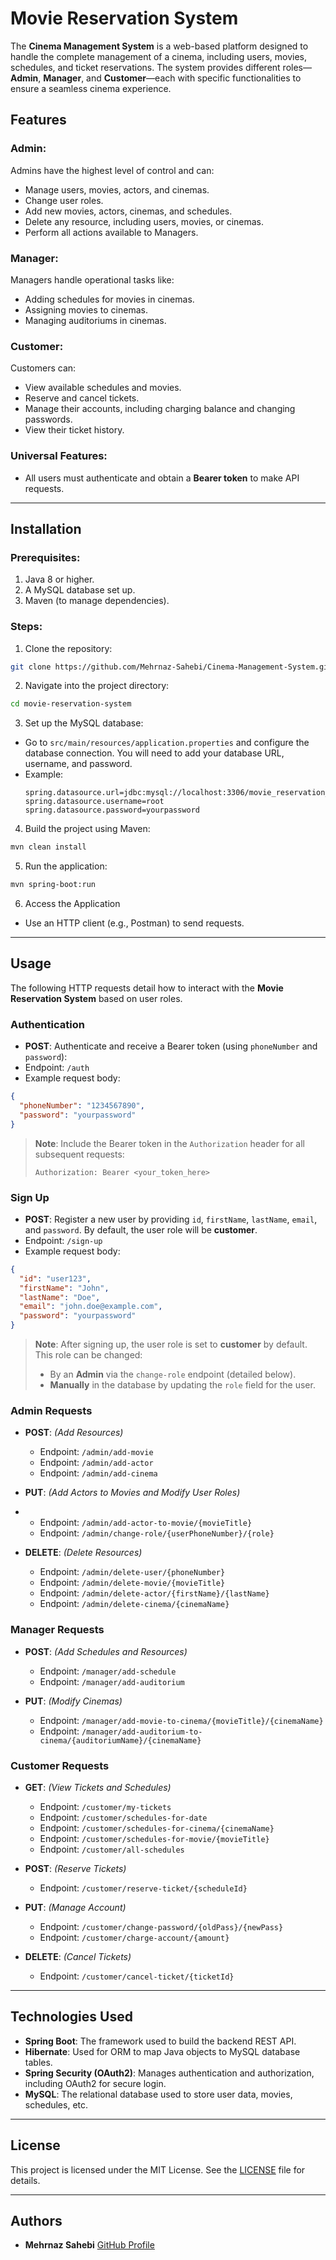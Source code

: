 # Movie Reservation System

The **Cinema Management System** is a web-based platform designed to handle the complete management of a cinema, including users, movies, schedules, and ticket reservations. The system provides different roles—**Admin**, **Manager**, and **Customer**—each with specific functionalities to ensure a seamless cinema experience.

## Features

### Admin:
Admins have the highest level of control and can:
- Manage users, movies, actors, and cinemas.
- Change user roles.
- Add new movies, actors, cinemas, and schedules.
- Delete any resource, including users, movies, or cinemas.
- Perform all actions available to Managers.

### Manager:
Managers handle operational tasks like:
- Adding schedules for movies in cinemas.
- Assigning movies to cinemas.
- Managing auditoriums in cinemas.

### Customer:
Customers can:
- View available schedules and movies.
- Reserve and cancel tickets.
- Manage their accounts, including charging balance and changing passwords.
- View their ticket history.

### Universal Features:
- All users must authenticate and obtain a **Bearer token** to make API requests.

---

## Installation

### Prerequisites:
1. Java 8 or higher.
2. A MySQL database set up.
3. Maven (to manage dependencies).

### Steps:
1. Clone the repository:
```bash
git clone https://github.com/Mehrnaz-Sahebi/Cinema-Management-System.git
```

2. Navigate into the project directory:
```bash
cd movie-reservation-system
```

3. Set up the MySQL database:
- Go to `src/main/resources/application.properties` and configure the database connection. You will need to add your database URL, username, and password.
- Example:
  ```
  spring.datasource.url=jdbc:mysql://localhost:3306/movie_reservation_system
  spring.datasource.username=root
  spring.datasource.password=yourpassword
  ```

4. Build the project using Maven:
```bash
mvn clean install
```

5. Run the application:
```bash
mvn spring-boot:run
```

6. Access the Application
- Use an HTTP client (e.g., Postman) to send requests.

---
## Usage

The following HTTP requests detail how to interact with the **Movie Reservation System** based on user roles.
### Authentication
- **POST**: Authenticate and receive a Bearer token (using `phoneNumber` and `password`):
- Endpoint: `/auth`
- Example request body:
 ```json
 {
   "phoneNumber": "1234567890",
   "password": "yourpassword"
 }
 ```
> **Note**: Include the Bearer token in the `Authorization` header for all subsequent requests:
> ```
> Authorization: Bearer <your_token_here>
> ```

### Sign Up
- **POST**: Register a new user by providing `id`, `firstName`, `lastName`, `email`, and `password`. By default, the user role will be **customer**.
- Endpoint: `/sign-up`
- Example request body:
 ```json
 {
   "id": "user123",
   "firstName": "John",
   "lastName": "Doe",
   "email": "john.doe@example.com",
   "password": "yourpassword"
 }
 ```

> **Note**: After signing up, the user role is set to **customer** by default. This role can be changed:
> - By an **Admin** via the `change-role` endpoint (detailed below).
> - **Manually** in the database by updating the `role` field for the user.

### Admin Requests

- **POST**: *(Add Resources)*   
  - Endpoint: `/admin/add-movie`  
  - Endpoint: `/admin/add-actor`  
  - Endpoint: `/admin/add-cinema`  

- **PUT**: *(Add Actors to Movies and Modify User Roles)*
- - Endpoint: `/admin/add-actor-to-movie/{movieTitle}` 
  - Endpoint: `/admin/change-role/{userPhoneNumber}/{role}`  

- **DELETE**: *(Delete Resources)*  
  - Endpoint: `/admin/delete-user/{phoneNumber}`  
  - Endpoint: `/admin/delete-movie/{movieTitle}`  
  - Endpoint: `/admin/delete-actor/{firstName}/{lastName}`  
  - Endpoint: `/admin/delete-cinema/{cinemaName}`  

### Manager Requests

- **POST**: *(Add Schedules and Resources)*  
  - Endpoint: `/manager/add-schedule`  
  - Endpoint: `/manager/add-auditorium`
  
- **PUT**: *(Modify Cinemas)*
  - Endpoint: `/manager/add-movie-to-cinema/{movieTitle}/{cinemaName}`  
  - Endpoint: `/manager/add-auditorium-to-cinema/{auditoriumName}/{cinemaName}`  

### Customer Requests

- **GET**: *(View Tickets and Schedules)*  
  - Endpoint: `/customer/my-tickets`  
  - Endpoint: `/customer/schedules-for-date`  
  - Endpoint: `/customer/schedules-for-cinema/{cinemaName}`  
  - Endpoint: `/customer/schedules-for-movie/{movieTitle}`  
  - Endpoint: `/customer/all-schedules`  

- **POST**: *(Reserve Tickets)*  
  - Endpoint: `/customer/reserve-ticket/{scheduleId}`  

- **PUT**: *(Manage Account)*  
  - Endpoint: `/customer/change-password/{oldPass}/{newPass}`  
  - Endpoint: `/customer/charge-account/{amount}`  

- **DELETE**: *(Cancel Tickets)*  
  - Endpoint: `/customer/cancel-ticket/{ticketId}`

---

 ## Technologies Used

- **Spring Boot**: The framework used to build the backend REST API.
- **Hibernate**: Used for ORM to map Java objects to MySQL database tables.
- **Spring Security (OAuth2)**: Manages authentication and authorization, including OAuth2 for secure login.
- **MySQL**: The relational database used to store user data, movies, schedules, etc.

---

## License

This project is licensed under the MIT License. See the [LICENSE](LICENSE) file for details.

---

## Authors  
- **Mehrnaz Sahebi** [GitHub Profile](https://github.com/Mehrnaz-Sahebi)
